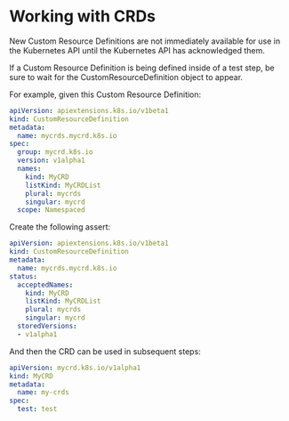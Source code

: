 # Working with CRDs

New Custom Resource Definitions are not immediately available for use in the Kubernetes API until the Kubernetes API has acknowledged them.

If a Custom Resource Definition is being defined inside of a test step, be sure to wait for the CustomResourceDefinition object to appear.

For example, given this Custom Resource Definition:

```yaml
apiVersion: apiextensions.k8s.io/v1beta1
kind: CustomResourceDefinition
metadata:
  name: mycrds.mycrd.k8s.io
spec:
  group: mycrd.k8s.io
  version: v1alpha1
  names:
    kind: MyCRD
    listKind: MyCRDList
    plural: mycrds
    singular: mycrd
  scope: Namespaced
```

Create the following assert:

```yaml
apiVersion: apiextensions.k8s.io/v1beta1
kind: CustomResourceDefinition
metadata:
  name: mycrds.mycrd.k8s.io
status:
  acceptedNames:
    kind: MyCRD
    listKind: MyCRDList
    plural: mycrds
    singular: mycrd
  storedVersions:
  - v1alpha1
```

And then the CRD can be used in subsequent steps:

```yaml
apiVersion: mycrd.k8s.io/v1alpha1
kind: MyCRD
metadata:
  name: my-crds
spec:
  test: test
```
